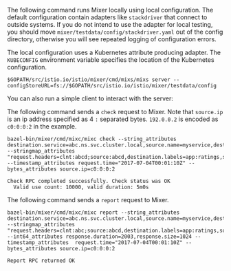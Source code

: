 The following command runs Mixer locally using local configuration.
The default configuration contain adapters like `stackdriver` that connect to outside systems. If you do not intend to use the  adapter for
local testing, you should move `mixer/testdata/config/stackdriver.yaml` out of the config directory, otherwise you will see repeated logging of
configuration errors.

The local configuration uses a Kubernetes attribute producing adapter.
The `KUBECONFIG` environment variable specifies the location of the Kubernetes configuration.

```shell
$GOPATH/src/istio.io/istio/mixer/cmd/mixs/mixs server --configStoreURL=fs://$GOPATH/src/istio.io/istio/mixer/testdata/config
```

You can also run a simple client to interact with the server:

The following command sends a `check` request to Mixer.
Note that `source.ip` is an ip address specified as 4 `:` separated bytes.
`192.0.0.2` is encoded as `c0:0:0:2` in the example.

```shell
bazel-bin/mixer/cmd/mixc/mixc check --string_attributes destination.service=abc.ns.svc.cluster.local,source.name=myservice,destination.port=8080 --stringmap_attributes "request.headers=clnt:abcd;source:abcd,destination.labels=app:ratings,source.labels=version:v2"   --timestamp_attributes request.time="2017-07-04T00:01:10Z" --bytes_attributes source.ip=c0:0:0:2

Check RPC completed successfully. Check status was OK
  Valid use count: 10000, valid duration: 5m0s
```

The following command sends a `report` request to Mixer.
```shell
bazel-bin/mixer/cmd/mixc/mixc report --string_attributes destination.service=abc.ns.svc.cluster.local,source.name=myservice,destination.port=8080 --stringmap_attributes "request.headers=clnt:abc;source:abcd,destination.labels=app:ratings,source.labels=version:v2"  --int64_attributes response.duration=2003,response.size=1024 --timestamp_attributes  request.time="2017-07-04T00:01:10Z" --bytes_attributes source.ip=c0:0:0:2

Report RPC returned OK
```
